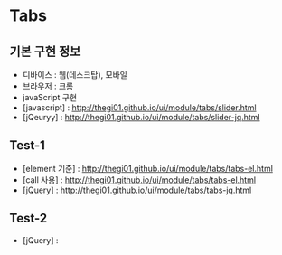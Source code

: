 # Tabs

## 기본 구현 정보

- 디바이스 : 웹(데스크탑), 모바일
- 브라우저 : 크롬
- javaScript 구현
- [javascript] : http://thegi01.github.io/ui/module/tabs/slider.html
- [jQeuryy] : http://thegi01.github.io/ui/module/tabs/slider-jq.html


## Test-1
- [element 기준] : http://thegi01.github.io/ui/module/tabs/tabs-el.html
- [call 사용] : http://thegi01.github.io/ui/module/tabs/tabs-el.html
- [jQuery] : http://thegi01.github.io/ui/module/tabs/tabs-jq.html

## Test-2
- [jQuery] :
